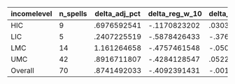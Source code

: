 incomelevel|n_spells|delta_adj_pct|delta_reg_w_10|delta_reg_w_20|delta_reg_w_30|delta_reg_w_40|delta_reg_w_50|delta_reg_w_60|delta_reg_w_70|delta_reg_w_80|delta_reg_w_90
---|---|---|---|---|---|---|---|---|---|---|---
HIC|9|.6976592541|-.1170823202|.0303592682|.1894073486|.4615398347|.4894169271|.5741840601|.5741840601|.6788892746|.6788892746
LIC|5|.2407225519|-.5878426433|-.376334995|-.1648273468|-.1247884184|-.0847494975|.0137154683|.1121804342|1.020516157|1.928851843
LMC|14|1.161264658|-.4757461548|-.050043378|.6157662272|.9061746597|1.01135397|1.130933285|1.250891089|1.907785177|2.722119093
UMC|42|.8916711807|-.4284128547|.0522015095|.2364507467|.5226565599|.8552856445|1.056338549|1.509055614|2.01589489|2.494049072
Overall|70|.8741492033|-.4092391431|-.0016655065|.2776026726|.5452562571|.7723136544|.9347931147|1.237448096|1.751273751|2.265914202
